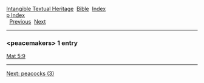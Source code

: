[Intangible Textual Heritage](../../index)  [Bible](../index) 
[Index](index)   
[p Index](_p_)  
  [Previous](c08338)  [Next](c08340) 

------------------------------------------------------------------------

### &lt;peacemakers&gt; 1 entry

[Mat 5:9](../kjv/mat005.htm#009)  

------------------------------------------------------------------------

[Next: peacocks (3)](c08340)
